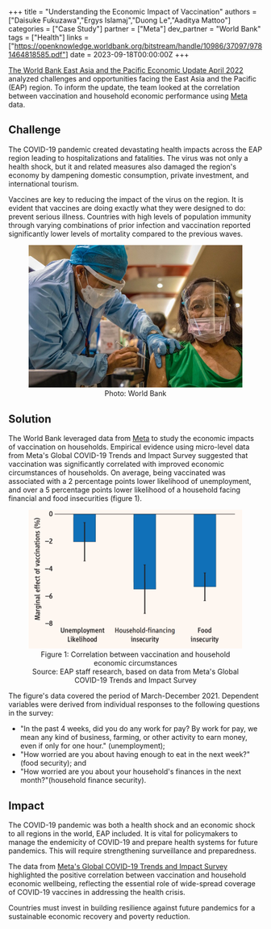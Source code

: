 +++
title = "Understanding the Economic Impact of Vaccination"
authors = ["Daisuke Fukuzawa","Ergys Islamaj","Duong Le","Aaditya Mattoo"]
categories = ["Case Study"]
partner = ["Meta"]
dev_partner = "World Bank"
tags = ["Health"]
links = ["https://openknowledge.worldbank.org/bitstream/handle/10986/37097/9781464818585.pdf"]
date = 2023-09-18T00:00:00Z
+++

[The World Bank East Asia and the Pacific Economic Update April 2022](https://openknowledge.worldbank.org/server/api/core/bitstreams/3f1e8677-a3aa-555c-a145-ee6c30d23fae/content) analyzed challenges and opportunities facing the East Asia and the Pacific (EAP) region. To inform the update, the team looked at the correlation between vaccination and household economic performance using [Meta](https://dataforgood.facebook.com/dfg/about) data.

## Challenge

The COVID-19 pandemic created devastating health impacts across the EAP region leading to hospitalizations and fatalities. The virus was not only a health shock, but it and related measures also damaged the region's economy by dampening domestic consumption, private investment, and international tourism.

Vaccines are key to reducing the impact of the virus on the region. It is evident that vaccines are doing exactly what they were designed to do: prevent serious illness. Countries with high levels of population immunity through varying combinations of prior infection and vaccination reported significantly lower levels of mortality compared to the previous waves. 

<figure align="center">
    <img src="economic-impact-vaccination-thumbnail.jpg">
    <figcaption>
        <center>
		Photo: World Bank
		</center>
    </figcaption>
</figure>

## Solution

The World Bank leveraged data from [Meta](https://dataforgood.facebook.com/dfg/about) to study the economic impacts of vaccination on households. Empirical evidence using micro-level data from Meta's Global COVID-19 Trends and Impact Survey suggested that vaccination was significantly correlated with improved economic circumstances of households. On average, being vaccinated was associated with a 2 percentage points lower likelihood of unemployment, and over a 5 percentage points lower likelihood of a household facing financial and food insecurities (figure 1).

<figure align="center">
    <img src="economic-impact-vaccination-figure1.png">
    <figcaption>
        <center>
		Figure 1: Correlation between vaccination and household economic circumstances
</center>
      <center> Source: EAP staff research, based on data from Meta's Global COVID-19 Trends and Impact Survey
</center>  

</figure>
The figure's data covered the period of March-December 2021. Dependent variables were derived from individual responses to the following questions in the survey: 

* "In the past 4 weeks, did you do any work for pay? By work for pay, we mean any kind of business, farming, or other activity to earn money, even if only for one hour." (unemployment);
* "How worried are you about having enough to eat in the next week?"(food security); and
* "How worried are you about your household's finances in the next month?"(household finance security).
</figure>


## Impact

The COVID-19 pandemic was both a health shock and an economic shock to all regions in the world, EAP included. It is vital for policymakers to manage the endemicity of COVID-19 and prepare health systems for future pandemics. This will require strengthening surveillance and preparedness.

The data from [Meta's Global COVID-19 Trends and Impact Survey]((https://dataforgood.facebook.com/dfg/tools/covid-19-trends-and-impact-survey)) highlighted the positive correlation between vaccination and household economic wellbeing, reflecting the essential role of wide-spread coverage of COVID-19 vaccines in addressing the health crisis.

Countries must invest in building resilience against future pandemics for a sustainable economic recovery and poverty reduction.